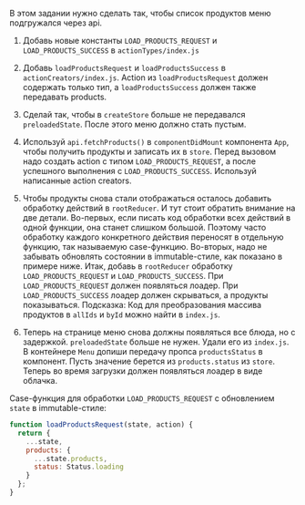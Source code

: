 В этом задании нужно сделать так, чтобы список продуктов меню подгружался через api.

1. Добавь новые константы `LOAD_PRODUCTS_REQUEST` и `LOAD_PRODUCTS_SUCCESS` в `actionTypes/index.js`

2. Добавь `loadProductsRequest` и `loadProductsSuccess` в `actionCreators/index.js`.
Action из `loadProductsRequest` должен содержать только тип,
а `loadProductsSuccess` должен также передавать products.

3. Сделай так, чтобы в `createStore` больше не передавался `preloadedState`. После этого меню должно стать пустым.

4. Используй `api.fetchProducts()` в `componentDidMount` компонента `App`,
чтобы получить продукты и записать их в `store`.
Перед вызовом надо создать action с типом `LOAD_PRODUCTS_REQUEST`,
а после успешного выполнения с `LOAD_PRODUCTS_SUCCESS`.
Используй написанные action creators.

5. Чтобы продукты снова стали отображаться осталось добавить обработку действий в `rootReducer`.
И тут стоит обратить внимание на две детали.
Во-первых, если писать код обработки всех действий в одной функции, она станет слишком большой.
Поэтому часто обработку каждого конкретного действия переносят в отдельную функцию, так называемую case-функцию.
Во-вторых, надо не забывать обновлять состоянии в immutable-стиле, как показано в примере ниже.
Итак, добавь в `rootReducer` обработку `LOAD_PRODUCTS_REQUEST` и `LOAD_PRODUCTS_SUCCESS`.
При `LOAD_PRODUCTS_REQUEST` должен появляться лоадер.
При `LOAD_PRODUCTS_SUCCESS` лоадер должен скрываться, а продукты показываться.
Подсказка: Код для преобразования массива продуктов в `allIds` и `byId` можно найти в `index.js`.

6. Теперь на странице меню снова должны появляться все блюда, но с задержкой.
`preloadedState` больше не нужен. Удали его из `index.js`.
В контейнере `Menu` допиши передачу пропса `productsStatus` в компонент.
Пусть значение берется из `products.status` из `store`.
Теперь во время загрузки должен появляться лоадер в виде облачка.


Case-функция для обработки `LOAD_PRODUCTS_REQUEST` с обновлением `state` в immutable-стиле:
```js
function loadProductsRequest(state, action) {
  return {
    ...state,
    products: {
      ...state.products,
      status: Status.loading
    }
  };
}
```
